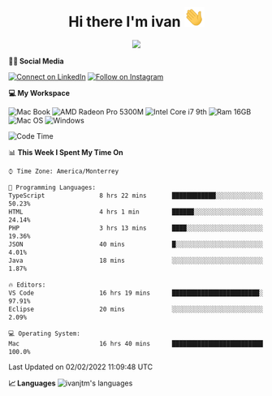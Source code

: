 <h1 align="center">Hi there I'm ivan <img src="https://raw.githubusercontent.com/ABSphreak/ABSphreak/master/gifs/Hi.gif" width="40px" /></h1>
<div align="center">
<img src="http://github-readme-streak-stats.herokuapp.com?user=ivanjtm&hide_border=true&background=00000000&border=FFFFFF00&sideNums=A8A8A8&sideLabels=A8A8A8&currStreakNum=FFC93C&dates=A8A8A8)](https://git.io/streak-stats"/>
</div>

**👦🏻 Social Media**

[![Connect on LinkedIn](https://img.shields.io/badge/LinkedIn-%230077B5.svg?&style=flat-square&logo=linkedin&logoColor=white)](https://www.linkedin.com/in/ivanjtm)
[![Follow on Instagram](https://img.shields.io/badge/Instagram-E4405F?style=flat-square&logo=instagram&logoColor=white)](https://www.instagram.com/ivanjtm)

**💻 My Workspace**

![Mac Book](https://img.shields.io/badge/Apple-MacBook_Pro_2019-999999?style=flat-square&logo=apple&logoColor=white)
![AMD Radeon Pro 5300M](https://img.shields.io/badge/AMD-Radeon_Pro_5300M-ED1C24?style=flat-square&logo=amd&logoColor=white)
![Intel Core i7 9th](https://img.shields.io/badge/Intel-Core_i7_9th-0071C5?style=flat-square&logo=intel&logoColor=white)
![Ram 16GB](https://img.shields.io/badge/RAM-16GB-230071C5?style=flat-square&logoColor=white)
![Mac OS](https://img.shields.io/badge/Mac%20OS-000000?style=flat-square&logo=apple&logoColor=white)
![Windows](https://img.shields.io/badge/Windows-0078D6?style=flat-square&logo=windows&logoColor=white)


<!--START_SECTION:waka-->
![Code Time](http://img.shields.io/badge/Code%20Time-588%20hrs%206%20mins-blue)

📊 **This Week I Spent My Time On** 

```text
⌚︎ Time Zone: America/Monterrey

💬 Programming Languages: 
TypeScript               8 hrs 22 mins       ████████████░░░░░░░░░░░░░   50.23% 
HTML                     4 hrs 1 min         ██████░░░░░░░░░░░░░░░░░░░   24.14% 
PHP                      3 hrs 13 mins       ████░░░░░░░░░░░░░░░░░░░░░   19.36% 
JSON                     40 mins             █░░░░░░░░░░░░░░░░░░░░░░░░   4.01% 
Java                     18 mins             ░░░░░░░░░░░░░░░░░░░░░░░░░   1.87%

🔥 Editors: 
VS Code                  16 hrs 19 mins      ████████████████████████░   97.91% 
Eclipse                  20 mins             ░░░░░░░░░░░░░░░░░░░░░░░░░   2.09%

💻 Operating System: 
Mac                      16 hrs 40 mins      █████████████████████████   100.0%

```


 Last Updated on 02/02/2022 11:09:48 UTC
<!--END_SECTION:waka-->
**📈 Languages**
 ![ivanjtm's languages](https://wakatime.com/share/@ivanjtm/a32f83c6-d0c9-49a4-a5ae-d0440b950377.svg)
